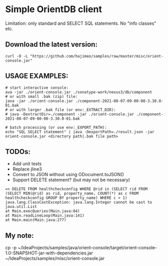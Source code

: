 # Simple OrientDB client  
Limitation: only standard and SELECT SQL statements. No "info classes" etc.

## Download the latest version:
```
curl -O -L "https://github.com/hajimeo/samples/raw/master/misc/orient-console.jar"
```

## USAGE EXAMPLES:
```
# start interactive console:
ava -jar ./orient-console.jar ./sonatype-work/nexus3/db/component
# or with small .bak (zip) file:
java -jar ./orient-console.jar ./component-2021-08-07-09-00-00-3.30.0-01.bak
# or with larger .bak file (or env:_EXTRACT_DIR):
# java -DextractDir=./component -jar ./orient-console.jar ./component-2021-08-07-09-00-00-3.30.0-01.bak

# batch processing (or use env:_EXPORT_PATH):
echo "SQL SELECT statement" | java -DexportPath=./result.json -jar orient-console.jar <directory path|.bak file path>
```

## TODOs:

- Add unit tests 
- Replace jline3 
- Convert to JSON without using ODocument.toJSON()
- Support DELETE statement? (but may not be necessary)
```
=> DELETE FROM healthcheckconfig WHERE @rid in (SELECT rid FROM (SELECT MIN(@rid) as rid, property_name, COUNT(*) as c FROM healthcheckconfig GROUP BY property_name) WHERE c > 1)
java.lang.ClassCastException: java.lang.Integer cannot be cast to java.util.List
at Main.execQueries(Main.java:84)
at Main.readLineLoop(Main.java:141)
at Main.main(Main.java:277)
```

## My note:
cp -p ~/IdeaProjects/samples/java/orient-console/target/orient-console-1.0-SNAPSHOT-jar-with-dependencies.jar ~/IdeaProjects/samples/misc/orient-console.jar

